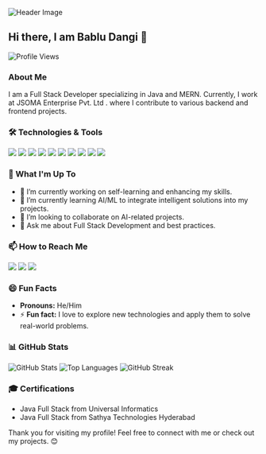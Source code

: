 ![Header Image]([[https://via.placeholder.com/1200x400](https://lh3.googleusercontent.com/pw/AP1GczMV0jiOpckcr18DZDdv5ejNghxZJSewBaQKFVkdcG_tn9a1kPD08CcPs0Q7cYJKLsqWNyss_jXvB7a0Y__SsOE6wst1QqAGw9zV7O2tl4CF9Ii8zY37FZ0qRydIQ0RAw7oRkR7KPkb5AMoQhl-W6wv-80Xw-qPeIdDPX035qzfLkbMeUVkLXcBz4XbqhcOuOCBreegzy9jictOfq_laAXYsx6-WgEnQLUFF_5WWFfO9P2wQArRbC4IaLmLaTO-pPt-6go0QEf1fvLdEIKQY05-1WO3L_B2-oLg4SUoFAaWIMwrTsQp_OxfRKw6cxP3QTyBPDyrxJUWo_F1LAMA8MaycMLkIgrXJrZfu81XENZtF43CfV4nQAvK3KisI04mI4CYIPHhBfB7JZnf0A4IFzaOpi73ktf2YiwkSGm6EOU0LLlQurwNNvn1LKTQiSrrzfBHFK8vz_FJSd56RLn-SciOq7qMa-Bkojeodh6CvHwSodMHooq8CSLv6NJzi7LZfaTWyn9jD0YTFL9lXs7p400krjAxrqSmTW5dg9DcpZhE5EKHWvBrIukLXKszBN-6PceheG6XXdahyspQqySfWyzvF6XuWtdVOPhlKHE32ijqUJbsFEfm2VKGvgIF_u2pkQXz9VRIhXbuD7JP2vwXhvk6fxQf_gRrtwrKwHNKBDdcf0kT1wv7nKA_LmYn4vWamupDPC1stTCjStYmXHRNGPSwG8vupRv6Bkrw00xJR-KIurJxihBBtizTuBedTe2BhUgCpa8n73cVmvtoWEoP_Rxhnzf5mE0Ft3E7w6Z3rGx_6eoSJ5uUVeVgYjmQWjOZj-75P_8dvSqUUHS_Osk9ur70dl5pK154BZHkxG0TC64-zEiP4C2HZi5kaSxMD0QoLS0BkwJMcE0TTNdEqcr491Y-0=w451-h599-s-no-gm?authuser=0)](https://photos.app.goo.gl/g6CCYAUWaX3xvBE59)) 

## Hi there, I am Bablu Dangi 👋

![Profile Views](https://komarev.com/ghpvc/?username=babludangi&color=blue)

### About Me
I am a Full Stack Developer specializing in Java and MERN. Currently, I work at JSOMA Enterprise Pvt. Ltd . where I contribute to various backend and frontend projects.

### 🛠️ Technologies & Tools
<p>
  <img src="https://img.shields.io/badge/Java-007396?style=for-the-badge&logo=java&logoColor=white" />
  <img src="https://img.shields.io/badge/JavaScript-F7DF1E?style=for-the-badge&logo=javascript&logoColor=black" />
  <img src="https://img.shields.io/badge/React-20232A?style=for-the-badge&logo=react&logoColor=61DAFB" />
  <img src="https://img.shields.io/badge/Angular-DD0031?style=for-the-badge&logo=angular&logoColor=white" />
  <img src="https://img.shields.io/badge/Node.js-43853D?style=for-the-badge&logo=node-dot-js&logoColor=white" />
  <img src="https://img.shields.io/badge/Spring_Boot-6DB33F?style=for-the-badge&logo=spring-boot&logoColor=white" />
  <img src="https://img.shields.io/badge/MySQL-4479A1?style=for-the-badge&logo=mysql&logoColor=white" />
  <img src="https://img.shields.io/badge/MongoDB-4EA94B?style=for-the-badge&logo=mongodb&logoColor=white" />
  <img src="https://img.shields.io/badge/Oracle-F80000?style=for-the-badge&logo=oracle&logoColor=white" />
  <img src="https://img.shields.io/badge/Figma-F24E1E?style=for-the-badge&logo=figma&logoColor=white" />
</p>

### 🚀 What I'm Up To
- 🔭 I’m currently working on self-learning and enhancing my skills.
- 🌱 I’m currently learning AI/ML to integrate intelligent solutions into my projects.
- 👯 I’m looking to collaborate on AI-related projects.
- 💬 Ask me about Full Stack Development and best practices.

### 📫 How to Reach Me
<p>
  <a href="mailto:babludangi2000@gmail.com"><img src="https://img.shields.io/badge/Email-babludangi2000%40gmail.com-red?style=for-the-badge&logo=gmail&logoColor=white" /></a>
  <a href="https://www.linkedin.com/in/babludangi"><img src="https://img.shields.io/badge/LinkedIn-Connect-blue?style=for-the-badge&logo=linkedin&logoColor=white" /></a>
  <a href="https://www.instagram.com/bablu_patel__9788/"><img src="https://img.shields.io/badge/Instagram-Follow-pink?style=for-the-badge&logo=instagram&logoColor=white" /></a>
</p>

### 😄 Fun Facts
- **Pronouns:** He/Him
- ⚡ **Fun fact:** I love to explore new technologies and apply them to solve real-world problems.

### 📊 GitHub Stats
<p>
  <img src="https://github-readme-stats.vercel.app/api?username=babludangi&show_icons=true&theme=radical" alt="GitHub Stats" />
  <img src="https://github-readme-stats.vercel.app/api/top-langs/?username=babludangi&layout=compact&theme=radical" alt="Top Languages" />
  <img src="https://github-readme-streak-stats.herokuapp.com/?user=babludangi&theme=radical" alt="GitHub Streak" />
</p>

### 🎓 Certifications
- Java Full Stack from Universal Informatics 
- Java Full Stack from Sathya Technologies Hyderabad 

Thank you for visiting my profile! Feel free to connect with me or check out my projects. 😊
